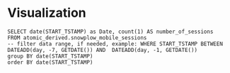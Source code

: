 <script>
  import Code from '$lib/Code.svelte';
  import Footer from '$lib/Footer.svelte';
</script>

# Visualization

```daily_sessions
SELECT date(START_TSTAMP) as Date, count(1) AS number_of_sessions
FROM atomic_derived.snowplow_mobile_sessions
-- filter data range, if needed, example: WHERE START_TSTAMP BETWEEN DATEADD(day, -7, GETDATE()) AND  DATEADD(day, -1, GETDATE())
group BY date(START_TSTAMP)
order BY date(START_TSTAMP)
```

<LineChart 
    data={daily_sessions} 
    title="Daily Sessions"
/>

<Footer prev="2._explore_data"/>